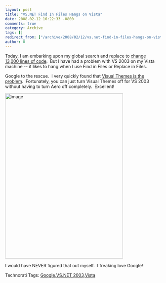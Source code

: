 ```yaml
---
layout: post
title: "VS.NET Find In Files Hangs on Vista"
date: 2008-02-12 16:22:33 -0800
comments: true
category: Archive
tags: []
redirect_from: ["/archive/2008/02/12/vs.net-find-in-files-hangs-on-vista.aspx/"]
author: 0
---
```

<!-- more -->
<p>Today, I am embarking upon my global search and replace to <a href="http://blog.jeffhandley.com/archive/2008/02/09/how-to-safely-change-13000-lines-of-code-part-1.aspx" target="_blank">change 13,000 lines of code</a>.  But I have had a problem with VS 2003 on my Vista machine -- it likes to hang when I use Find in Files or Replace in Files.</p>  <p>Google to the rescue.  I very quickly found that <a href="http://www.codeprof.com/dev-archive/62/24-120-629890.shtm" target="_blank">Visual Themes is the problem</a>.  Fortunately, you can just turn Visual Themes off for VS 2003 without having to turn Aero off completely.  Excellent!</p>  <p><img style="border-right: 0px; border-top: 0px; border-left: 0px; border-bottom: 0px" height="535" alt="image" src="http://blog.jeffhandley.com/Images/PostImages/VS.NETFindInFilesHangsonVista_75C5/image.png" width="381" border="0" /> </p>  <p>I would have NEVER figured that out myself.  I freaking love Google!</p>  <div class="wlWriterSmartContent" id="scid:0767317B-992E-4b12-91E0-4F059A8CECA8:fddc523f-d9b3-4c0d-ab31-556f9268365c" style="padding-right: 0px; display: inline; padding-left: 0px; padding-bottom: 0px; margin: 0px; padding-top: 0px">Technorati Tags: <a href="http://technorati.com/tags/Google" rel="tag">Google</a>,<a href="http://technorati.com/tags/VS.NET%202003" rel="tag">VS.NET 2003</a>,<a href="http://technorati.com/tags/Vista" rel="tag">Vista</a></div>

